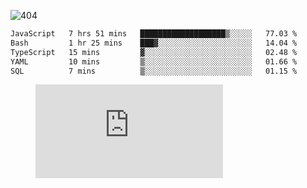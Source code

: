 ![404](https://user-images.githubusercontent.com/378023/89412096-6f759d80-d761-11ea-8c57-84b30ef3f2b1.png)
<!--START_SECTION:waka-->

```txt
JavaScript   7 hrs 51 mins   ███████████████████▒░░░░░   77.03 %
Bash         1 hr 25 mins    ███▓░░░░░░░░░░░░░░░░░░░░░   14.04 %
TypeScript   15 mins         ▓░░░░░░░░░░░░░░░░░░░░░░░░   02.48 %
YAML         10 mins         ▒░░░░░░░░░░░░░░░░░░░░░░░░   01.66 %
SQL          7 mins          ▒░░░░░░░░░░░░░░░░░░░░░░░░   01.15 %
```

<!--END_SECTION:waka-->
<figure><embed src="https://wakatime.com/share/@018b853e-267a-435d-a858-33e2b098b9d7/f3c3aa68-553a-4373-a9f9-2d456f62f780.svg"></embed></figure>
